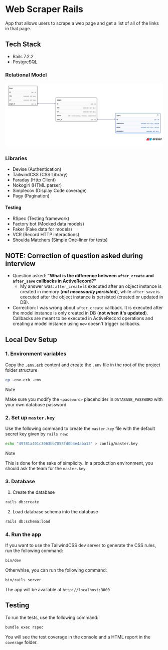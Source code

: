 # Web Scraper Rails

App that allows users to scrape a web page and get a list of all of the links in that page.

## Tech Stack 

- Rails 7.2.2
- PostgreSQL

### Relational Model

![Relational Model](./docs/images/relational-model.png)

### Libraries
- Devise (Authentication)
- TailwindCSS (CSS Library)
- Faraday (Http Client)
- Nokogiri (HTML parser)
- Simplecov (Display Code coverage)
- Pagy (Pagination)

#### Testing
- RSpec (Testing framework)
- Factory bot (Mocked data models)
- Faker (Fake data for models)
- VCR (Record HTTP interactions)
- Shoulda Matchers (Simple One-liner for tests)

## NOTE: Correction of question asked during interview

- Question asked: **"What is the difference between `after_create` and `after_save` callbacks in ActiveRecord?"**
    - My answer was: `after_create` is executed after an object instance is created in memory (***not necessarily persisted***), while `after_save` is executed after the object instance is persisted (created or updated in DB).
- Correction: I was wrong about `after_create` callback. It is executed after the model instance is only created in DB (**not when it's updated**). Callbacks are meant to be executed in ActiveRecord operations and creating a model instance using `new` doesn't trigger callbacks.


## Local Dev Setup

### 1. Environment variables

Copy the [`.env.erb`](./.env.erb) content and create the `.env` file in the root of the project folder structure

```bash
cp .env.erb .env
```

> [!NOTE]
> Make sure you modify the `<password>` placeholder in `DATABASE_PASSWORD` with your own database password.
   

### 2. Set up `master.key`
Use the following command to create the `master.key` file with the default secret key given by `rails new`:

```bash
echo "49781a401c3063bb7858fd0b4e4aba13" > config/master.key
```

> [!NOTE]
> This is done for the sake of simplicity. In a production environment, you should ask the team for the `master.key`.

### 3. Database

1. Create the database

```bash
rails db:create
```

2. Load database schema into the database

```bash
rails db:schema:load
```

### 4. Run the app
If you want to use the TailwindCSS dev server to generate the CSS rules, run the following command:

```bash
bin/dev
```

Otherwhise, you can run the following command:

```bash
bin/rails server
```

The app will be available at `http://localhost:3000`


## Testing

To run the tests, use the following command:

```bash
bundle exec rspec
```

You will see the test coverage in the console and a HTML report in the `coverage` folder.